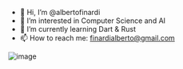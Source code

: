 - 👋 Hi, I’m @albertofinardi
- 👀 I’m interested in Computer Science and AI
- 🌱 I’m currently learning Dart & Rust
- 📫 How to reach me: finardialberto@gmail.com

![image]({https://github-profile-summary-cards.vercel.app/api/cards/profile-details?username=albertofinardi&theme=vue})
